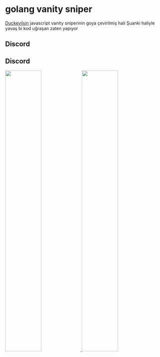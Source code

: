 # golang vanity sniper

[Duckevilsin](https://github.com/duckevils) javascript vanity sniperinin goya çevirilmiş hali
Şuanki haliyle yavaş bi kod uğraşan zaten yapıyor 


## Discord
## Discord

<p align="left">
  <a href="https://discord.com/users/578594879681331200">
    <img src="https://lanyard.cnrad.dev/api/578594879681331200?theme=light&bg=F4BFC7&borderRadius=15px&animated=true&idleMessage=1988%20(.%20%E2%9D%9B%20%E1%B4%97%20%E2%9D%9B.)" width="48%">
  </a>
  <a href="https://discord.com/users/1240674682819055616">
    <img src="https://lanyard.cnrad.dev/api/1240674682819055616?bg=3S1FS&idleMessage=Idle&borderRadius=30&showDisplayName=true&hideDecoration=true&animatedDecoration=true&animated=true&hideClan=true&hideBadges=true" width="48%">
  </a>
</p>
